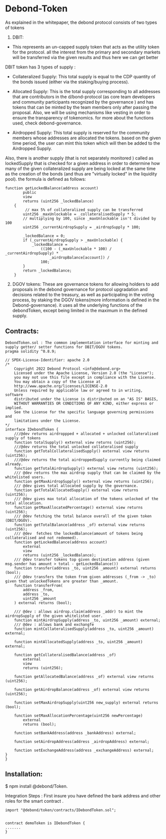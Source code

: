 # Debond-Token

As explained in the  whitepaper, the debond protocol  consists of two types of tokens

1. DBIT: 
  - This represents an un-capped supply token that acts as the utility token for the protocol. all the interest from the primary  and secondary markets will be transferred via the given results and thus here we can get better 

DBIT token has 3 types of supply :
  - Collateralized Supply: This total supply is equal to the CDP quantity of the bonds issued (either via the staking/buying process). 
  - Allocated Supply: This is the total supply corresponding to all addresses that are contributors in the d/bond-protocol (as core team developers and community participants recognized by the governance ) and has tokens that can be minted by the team members only after passing the proposal. Also, we will be using mechanisms like vesting in order to ensure the transparency of tokenomics. for more about the functions used, check debond-governance.

  - Airdropped Supply: This total supply is reserved for the community members whose addresses are allocated the tokens. based on the given time period, the user can mint this token which will then be added to the Airdropped Supply. 

Also, there is another supply (that is not separately monitored ) called as lockedSupply that is checked for a given address in order to determine how many of the given collateralized supply are being locked at the same time as the creation of the bonds (and thus are "virtually locked" in the liquidity pool).
the formula is  defined  as follows: 
```solidity
function getLockedBalance(address account)
        public
        view
        returns (uint256 _lockedBalance)
    {
         // max 5% of collateralized supply can be transferred
        uint256 _maxUnlockable = _collateralisedSupply * 5;
        // multiplying by 100, since _maxUnlockable isn't divided by 100
        uint256 _currentAirdropSupply = _airdropSupply * 100;

        _lockedBalance = 0;
        if (_currentAirdropSupply > _maxUnlockable) {
            _lockedBalance =
                ((100 - (_maxUnlockable * 100) / _currentAirdropSupply) *
                    _airdropBalance[account]) /
                100;
        }
        return _lockedBalance;
    }
```

2. DGOV tokens: 
 These are governance tokens for allowing holders to add proposals in the debond governance for protocol upgradation and decisions related to the treasury, as well as participating in the voting process, by staking the DGOV tokens(more information is defined in the Debond-governance). it uses all the underlying functions of the debondToken, except being limited in the maximum in the defined supply.

## Contracts:
```solidity
DebondToken.sol : The common implementation interface for minting and supply getter/ setter functions for DBIT/DGOV tokens. 
pragma solidity ^0.8.9;

// SPDX-License-Identifier: apache 2.0
/*
    Copyright 2022 Debond Protocol <info@debond.org>
    Licensed under the Apache License, Version 2.0 (the "License");
    you may not use this file except in compliance with the License.
    You may obtain a copy of the License at
    http://www.apache.org/licenses/LICENSE-2.0
    Unless required by applicable law or agreed to in writing, software
    distributed under the License is distributed on an "AS IS" BASIS,
    WITHOUT WARRANTIES OR CONDITIONS OF ANY KIND, either express or implied.
    See the License for the specific language governing permissions and
    limitations under the License.
*/
interface IDebondToken {
    ///@dev returns airdroppped + allocated + unlocked collateralised supply of tokens
    function totalSupply() external view returns (uint256);
    ///@dev returns the total unlocked collateralised supply
    function getTotalCollateralisedSupply() external view returns (uint256);
    ///@dev returns the total airdroppedSupply currently being claimed already.
    function getTotalAirdropSupply() external view returns (uint256);
    /// @dev returns the max airdrop supply that can be claimed by the whitelisted users.
    function getMaxAirdropSupply() external view returns (uint256);
    /// @dev gives total allocated supply by the governance.
    function getTotalAllocatedSupply() external view returns (uint256);
    /// @dev gives max total allocation of the tokens unlocked of the total allocation. 
    function getMaxAllocatedPercentage() external view returns (uint256);
    /// @dev fetching the total balance overall of the given token (DBIT/DGOV).
    function getTotalBalance(address _of) external view returns (uint256);
    /// @dev  fetches the lockedBalance(amount of tokens being collateralised and not redeemed).
    function getLockedBalance(address account)
        external
        view
        returns (uint256 _lockedBalance);
    /// @dev transfer tokens top given destination address (given msg.sender has amount > total - getLockedBalance())
    function transfer(address _to, uint256 _amount) external returns (bool);
    /// @dev transfers the token from given addresses (_from -> _to) given that unlockedTokens are greater than _amount.
    function transferFrom(
        address _from,
        address _to,
        uint256 _amount
    ) external returns (bool);

    /// @dev : allows airdrop.claim(address _addr) to mint the airdropSupply of the given whitelisted user. 
    function mintAirdropSupply(address _to, uint256 _amount) external;
    /// @dev : allows bank and exchangfe 
    function mintCollateralisedSupply(address _to, uint256 _amount) external;

    function mintAllocatedSupply(address _to, uint256 _amount) external;

    function getCollateralisedBalance(address _of)
        external
        view
        returns (uint256);

    function getAllocatedBalance(address _of) external view returns (uint256);

    function getAirdropBalance(address _of) external view returns (uint256);

    function setMaxAirdropSupply(uint256 new_supply) external returns (bool);

    function setMaxAllocationPercentage(uint256 newPercentage)
        external
        returns (bool);

    function setBankAddress(address _bankAddress) external;

    function setAirdropAddress(address _airdropAddress) external;
    
    function setExchangeAddress(address _exchangeAddress) external;   
}
}
```

## Installation: 
$ npm install @debond/Token.

Integration Steps : 
First insure you have defined the bank address and other roles for the smart contract .

```solidity
import "@debond/token/contracts/IDebondToken.sol";


contract demoToken is IDebondToken {
.......
}
```
